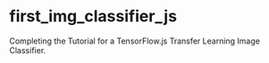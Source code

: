 # first_img_classifier_js

Completing the Tutorial for a TensorFlow.js Transfer Learning Image Classifier.
